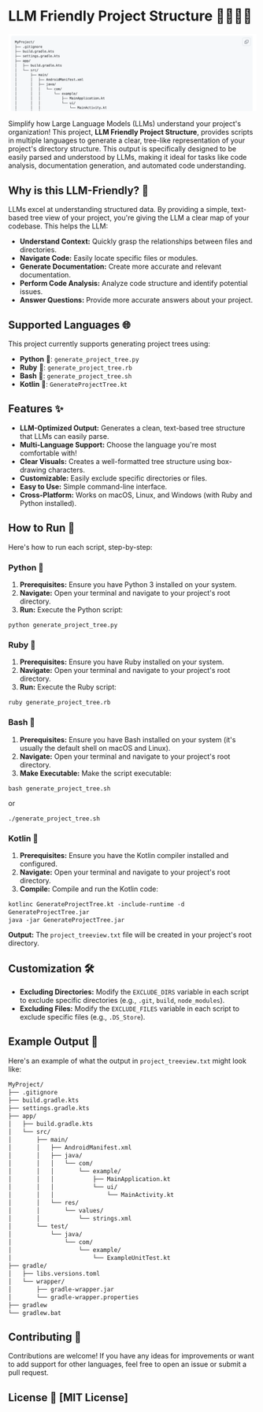 # LLM Friendly Project Structure 🤖🧠🌳📁
![LLM Friendly Project Structure](https://raw.githubusercontent.com/amirghm/LLM-Friendly-Project-Structure/e29e9dce4c7362414e2bf6606508d30d6e5dad03/llm-friendly-tree-file.png)

Simplify how Large Language Models (LLMs) understand your project's organization! This project, **LLM Friendly Project Structure**, provides scripts in multiple languages to generate a clear, tree-like representation of your project's directory structure. This output is specifically designed to be easily parsed and understood by LLMs, making it ideal for tasks like code analysis, documentation generation, and automated code understanding.

## Why is this LLM-Friendly? 🤔

LLMs excel at understanding structured data. By providing a simple, text-based tree view of your project, you're giving the LLM a clear map of your codebase. This helps the LLM:

*   **Understand Context:** Quickly grasp the relationships between files and directories.
*   **Navigate Code:** Easily locate specific files or modules.
*   **Generate Documentation:** Create more accurate and relevant documentation.
*   **Perform Code Analysis:** Analyze code structure and identify potential issues.
*   **Answer Questions:** Provide more accurate answers about your project.

## Supported Languages 🌐

This project currently supports generating project trees using:

*   **Python** 🐍: `generate_project_tree.py`
*   **Ruby** 💎: `generate_project_tree.rb`
*   **Bash** 🐚: `generate_project_tree.sh`
*   **Kotlin** 🤖: `GenerateProjectTree.kt`

## Features ✨

*   **LLM-Optimized Output:** Generates a clean, text-based tree structure that LLMs can easily parse.
*   **Multi-Language Support:** Choose the language you're most comfortable with!
*   **Clear Visuals:** Creates a well-formatted tree structure using box-drawing characters.
*   **Customizable:** Easily exclude specific directories or files.
*   **Easy to Use:** Simple command-line interface.
*   **Cross-Platform:** Works on macOS, Linux, and Windows (with Ruby and Python installed).

## How to Run 🚀

Here's how to run each script, step-by-step:

### Python 🐍

1.  **Prerequisites:** Ensure you have Python 3 installed on your system.
2.  **Navigate:** Open your terminal and navigate to your project's root directory.
3.  **Run:** Execute the Python script:
```
python generate_project_tree.py
```

### Ruby 💎

1.  **Prerequisites:** Ensure you have Ruby installed on your system.
2.  **Navigate:** Open your terminal and navigate to your project's root directory.
3.  **Run:** Execute the Ruby script:
```
ruby generate_project_tree.rb
```

### Bash 🐚

1.  **Prerequisites:** Ensure you have Bash installed on your system (it's usually the default shell on macOS and Linux).
2.  **Navigate:** Open your terminal and navigate to your project's root directory.
3.  **Make Executable:** Make the script executable:
```
bash generate_project_tree.sh
```
or
```
./generate_project_tree.sh
```


### Kotlin 🤖

1.  **Prerequisites:** Ensure you have the Kotlin compiler installed and configured.
2.  **Navigate:** Open your terminal and navigate to your project's root directory.
3.  **Compile:** Compile and run the Kotlin code:
```
kotlinc GenerateProjectTree.kt -include-runtime -d GenerateProjectTree.jar
java -jar GenerateProjectTree.jar
```

**Output:** The `project_treeview.txt` file will be created in your project's root directory.


## Customization 🛠️

*   **Excluding Directories:** Modify the `EXCLUDE_DIRS` variable in each script to exclude specific directories (e.g., `.git`, `build`, `node_modules`).
*   **Excluding Files:** Modify the `EXCLUDE_FILES` variable in each script to exclude specific files (e.g., `.DS_Store`).

## Example Output 📄

Here's an example of what the output in `project_treeview.txt` might look like:
```
MyProject/
├── .gitignore
├── build.gradle.kts
├── settings.gradle.kts
├── app/
│   ├── build.gradle.kts
│   └── src/
│       ├── main/
│       │   ├── AndroidManifest.xml
│       │   ├── java/
│       │   │   └── com/
│       │   │       └── example/
│       │   │           ├── MainApplication.kt
│       │   │           └── ui/
│       │   │               └── MainActivity.kt
│       │   └── res/
│       │       └── values/
│       │           └── strings.xml
│       └── test/
│           └── java/
│               └── com/
│                   └── example/
│                       └── ExampleUnitTest.kt
├── gradle/
│   ├── libs.versions.toml
│   └── wrapper/
│       ├── gradle-wrapper.jar
│       └── gradle-wrapper.properties
├── gradlew
└── gradlew.bat
```
## Contributing 🤝

Contributions are welcome! If you have any ideas for improvements or want to add support for other languages, feel free to open an issue or submit a pull request.

## License 📜 [MIT License]
